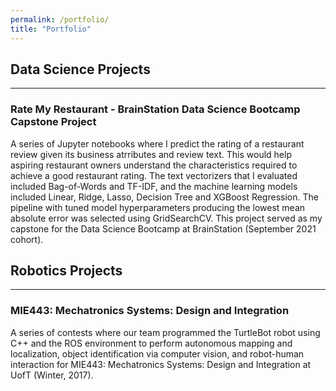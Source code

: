 ```yaml
---
permalink: /portfolio/
title: "Portfolio"
---
```


## Data Science Projects
---

### Rate My Restaurant - BrainStation Data Science Bootcamp Capstone Project
A series of Jupyter notebooks where I predict the rating of a restaurant review given its business atrributes and review text. This would help aspiring restaurant owners understand the characteristics required to achieve a good restaurant rating. The text vectorizers that I evaluated included Bag-of-Words and TF-IDF, and the machine learning models included Linear, Ridge, Lasso, Decision Tree and XGBoost Regression. The pipeline with tuned model hyperparameters producing the lowest mean absolute error was selected using GridSearchCV. This project served as my capstone for the Data Science Bootcamp at BrainStation (September 2021 cohort).


## Robotics Projects
---

### MIE443: Mechatronics Systems: Design and Integration
A series of contests where our team programmed the TurtleBot robot using C++ and the ROS environment to perform autonomous mapping and localization, object identification via computer vision, and robot-human interaction for MIE443: Mechatronics Systems: Design and Integration at UofT (Winter, 2017).
